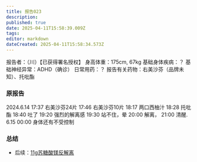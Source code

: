 ```yaml
---
title: 报告023
description: 
published: true
date: 2025-04-11T15:58:39.009Z
tags: 
editor: markdown
dateCreated: 2025-04-11T15:58:34.573Z
---
```


报告者：（川）【已获得署名授权】
身高体重：175cm, 67kg
基础身体疾病：？
基础神经异常：ADHD（确诊）
日常用药：？
报告有关药物：右美沙芬（品牌未知）、托吡酯

### 原报告
2024.6.14
17:37 右美沙芬24片
17:46 右美沙芬10片
18:17 两口西柚汁
18:28 托吡酯
18:40 吐了
19:20 强烈的解离感
19:30 站不住，晕
20:00 解离，
21:00 清醒.
6.15 00:00 身体还有不受控制

### 总结
- 后续：[11g苏糖酸镁反解离](/report/RP019/)
